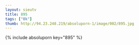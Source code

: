 ```yaml
--- 
layout: sieutv
title: 895
tags: ["0k"]
thumb: http://94.23.248.219/absoluporn-1/image/002/895.jpg
---
```

{% include absoluporn key="895" %} 
